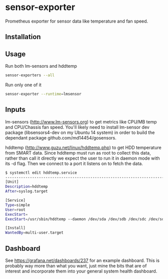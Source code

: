 # sensor-exporter
Prometheus exporter for sensor data like temperature and fan speed.  

## Installation

## Usage
Run both lm-sensors and hddtemp
```bash
sensor-exporters --all
```
Run only one of it
```bash
sensor-exporter --runtime=lmsensor
```

## Inputs

lm-sensors (http://www.lm-sensors.org) to get metrics like CPU/MB temp and
CPU/Chassis fan speed.  You'll likely need to install lm-sensor dev package
(libsensors4-dev on my Ubuntu 14 system) in order to build the dependant
package github.com/md14454/gosensors.

hddtemp (http://www.guzu.net/linux/hddtemp.php) to get HDD temperature from
SMART data.  Since hddtemp must run as root to collect this data, rather than
call it directly we expect the user to run it in daemon mode with its -d flag.
Then we connect to a port it listens on to fetch the data.

```bash
$ systemctl edit hddtemp.service
--------------------------------------------------------------------------------
[Unit]
Description=hddtemp
After=syslog.target

[Service]
Type=simple
User=root
ExecStart=
ExecStart=/usr/sbin/hddtemp --daemon /dev/sda /dev/sdb /dev/sdc /dev/sdd /dev/sde /dev/sdf /dev/sdg --listen=127.0.0.1

[Install]
WantedBy=multi-user.target
```

## Dashboard

See https://grafana.net/dashboards/237 for an example dashboard.  This is probably
way more than what you want, just mine the bits that are of interest and incorporate
them into your general system health dashboard.
